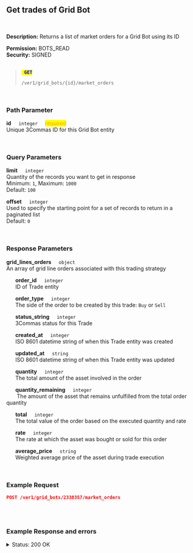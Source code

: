 ## Get trades of Grid Bot<br>
<br>

**Description:** Returns a list of market orders for a Grid Bot using its ID<br>

**Permission:** BOTS_READ<br>
**Security:** SIGNED<br>
<br>

<blockquote>

<code><mark style="color:blue"><strong> GET </strong></mark></code>

<code>/ver1/grid_bots/{id}/market_orders</code>

</blockquote>

<br>

### Path Parameter<br>
<p>
   <strong>id</strong>&nbsp;&nbsp;&nbsp;&nbsp;&nbsp;<code>integer</code>&nbsp;&nbsp;&nbsp;&nbsp;&nbsp;<mark style="color:orange">required</mark><br>
   Unique 3Commas ID for this Grid Bot entity
</p>
<br>

### Query Parameters<br>
<p>
   <strong>limit</strong>&nbsp;&nbsp;&nbsp;&nbsp;&nbsp;<code>integer</code><br>
   Quantity of the records you want to get in response<br>
   Minimum: <code>1</code>, Maximum: <code>1000</code><br>
   Default: <code>100</code>
</p>
<p>
   <strong>offset</strong>&nbsp;&nbsp;&nbsp;&nbsp;&nbsp;<code>integer</code><br>
   Used to specify the starting point for a set of records to return in a paginated list<br>
   Default: <code>0</code>
</p>
<br>

### Response Parameters<br>
<p>
   <strong>grid_lines_orders</strong>&nbsp;&nbsp;&nbsp;&nbsp;&nbsp;<code>object</code><br>
An array of grid line orders associated with this trading strategy
</p>
<p>
&nbsp;&nbsp;&nbsp;&nbsp;&nbsp;&nbsp;<strong>order_id</strong>&nbsp;&nbsp;&nbsp;&nbsp;&nbsp;<code>integer</code><br>
&nbsp;&nbsp;&nbsp;&nbsp;&nbsp;&nbsp;ID of Trade entity
</p>
<p>
&nbsp;&nbsp;&nbsp;&nbsp;&nbsp;&nbsp;<strong>order_type</strong>&nbsp;&nbsp;&nbsp;&nbsp;&nbsp;<code>integer</code><br>
&nbsp;&nbsp;&nbsp;&nbsp;&nbsp;&nbsp;The side of the order to be created by this trade: <code>Buy</code> or <code>Sell</code>
</p>
<p>
&nbsp;&nbsp;&nbsp;&nbsp;&nbsp;&nbsp;<strong>status_string</strong>&nbsp;&nbsp;&nbsp;&nbsp;&nbsp;<code>integer</code><br>
&nbsp;&nbsp;&nbsp;&nbsp;&nbsp;&nbsp;3Commas status for this Trade
</p>
<p>
&nbsp;&nbsp;&nbsp;&nbsp;&nbsp;&nbsp;<strong>created_at</strong>&nbsp;&nbsp;&nbsp;&nbsp;&nbsp;<code>integer</code><br>
&nbsp;&nbsp;&nbsp;&nbsp;&nbsp;&nbsp;ISO 8601 datetime string of when this Trade entity was created
</p>
<p>
&nbsp;&nbsp;&nbsp;&nbsp;&nbsp;&nbsp;<strong>updated_at</strong>&nbsp;&nbsp;&nbsp;&nbsp;&nbsp;<code>string</code><br>
&nbsp;&nbsp;&nbsp;&nbsp;&nbsp;&nbsp;ISO 8601 datetime string of when this Trade entity was updated
</p>
<p>
&nbsp;&nbsp;&nbsp;&nbsp;&nbsp;&nbsp;<strong>quantity</strong>&nbsp;&nbsp;&nbsp;&nbsp;&nbsp;<code>integer</code><br>
&nbsp;&nbsp;&nbsp;&nbsp;&nbsp;&nbsp;The total amount of the asset involved in the order
</p>
<p>
&nbsp;&nbsp;&nbsp;&nbsp;&nbsp;&nbsp;<strong>quantity_remaining</strong>&nbsp;&nbsp;&nbsp;&nbsp;&nbsp;<code>integer</code><br>
&nbsp;&nbsp;&nbsp;&nbsp;&nbsp;&nbsp; The amount of the asset that remains unfulfilled from the total order quantity
</p>
<p>
&nbsp;&nbsp;&nbsp;&nbsp;&nbsp;&nbsp;<strong>total</strong>&nbsp;&nbsp;&nbsp;&nbsp;&nbsp;<code>integer</code><br>
&nbsp;&nbsp;&nbsp;&nbsp;&nbsp;&nbsp;The total value of the order based on the executed quantity and rate
</p>
<p>
&nbsp;&nbsp;&nbsp;&nbsp;&nbsp;&nbsp;<strong>rate</strong>&nbsp;&nbsp;&nbsp;&nbsp;&nbsp;<code>integer</code><br>
&nbsp;&nbsp;&nbsp;&nbsp;&nbsp;&nbsp;The rate at which the asset was bought or sold for this order
</p>
<p>
&nbsp;&nbsp;&nbsp;&nbsp;&nbsp;&nbsp;<strong>average_price</strong>&nbsp;&nbsp;&nbsp;&nbsp;&nbsp;<code>string</code><br>
&nbsp;&nbsp;&nbsp;&nbsp;&nbsp;&nbsp;Weighted average price of the asset during trade execution
</p>
<br>

### Example Request<br>

```json
POST /ver1/grid_bots/2338357/market_orders
```
<br>
<br>

###  Example Response and errors<br>

<details>
<summary>Status: 200 OK</summary><br>

```json
{
    "grid_lines_orders": [
        {
            "order_id": 1060886383,
            "order_type": "BUY",
            "status_string": "Inactive",
            "created_at": "2024-10-03T19:53:50.598Z",
            "updated_at": "2024-10-03T19:53:51.202Z",
            "quantity": "1227.0",
            "quantity_remaining": "1227.0",
            "total": "0.0",
            "rate": "0.016287",
            "average_price": "0.0"
        },
        {
            "order_id": 1060886382,
            "order_type": "BUY",
            "status_string": "Inactive",
            "created_at": "2024-10-03T19:53:50.505Z",
            "updated_at": "2024-10-03T19:53:51.111Z",
            "quantity": "1223.0",
            "quantity_remaining": "1223.0",
            "total": "0.0",
            "rate": "0.016352",
            "average_price": "0.0"
        },
        ...
    ],
    "balancing_orders": [
        {
            "order_id": 1060886271,
            "order_type": "BUY",
            "status_string": "Filled",
            "created_at": "2024-10-03T19:53:39.784Z",
            "update_at": "2024-10-03T19:53:41.227Z",
            "quantity": "4495.0",
            "quantity_remaining": "0.0",
            "total": "98.77216807",
            "rate": "0.021973786",
            "average_price": "0.021973786"
        }
    ]
}
```
</details>